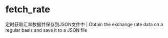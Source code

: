 # fetch_rate
定时获取汇率数据并保存到JSON文件中 | Obtain the exchange rate data on a regular basis and save it to a JSON file
